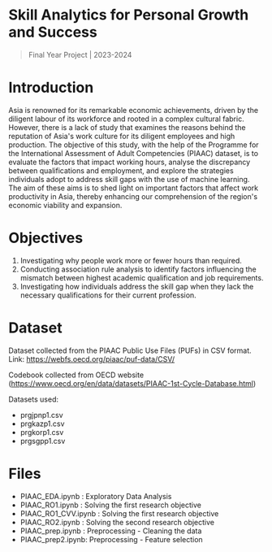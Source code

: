 # Skill Analytics for Personal Growth and Success
> Final Year Project | 2023-2024

# Introduction
Asia is renowned for its remarkable economic achievements, driven by the 
diligent labour of its workforce and rooted in a complex cultural fabric. However, there 
is a lack of study that examines the reasons behind the reputation of Asia's work culture 
for its diligent employees and high production. The objective of this study, with the 
help of the Programme for the International Assessment of Adult Competencies 
(PIAAC) dataset, is to evaluate the factors that impact working hours, analyse the 
discrepancy between qualifications and employment, and explore the strategies 
individuals adopt to address skill gaps with the use of machine learning. The aim of 
these aims is to shed light on important factors that affect work productivity in Asia, 
thereby enhancing our comprehension of the region's economic viability and 
expansion.

# Objectives
1. Investigating why people work more or fewer hours than required.
2. Conducting association rule analysis to identify factors influencing the mismatch between highest academic qualification and job requirements.
3. Investigating how individuals address the skill gap when they lack the necessary qualifications for their current profession.

# Dataset
Dataset collected from the PIAAC Public Use Files (PUFs) in CSV format. Link: https://webfs.oecd.org/piaac/puf-data/CSV/

Codebook collected from OECD website (https://www.oecd.org/en/data/datasets/PIAAC-1st-Cycle-Database.html)

Datasets used:
-  prgjpnp1.csv
-  prgkazp1.csv
-  prgkorp1.csv
-  prgsgpp1.csv

# Files
- PIAAC_EDA.ipynb : Exploratory Data Analysis
- PIAAC_RO1.ipynb : Solving the first research objective
- PIAAC_RO1_CVV.ipynb : Solving the first research objective
- PIAAC_RO2.ipynb : Solving the second research objective
- PIAAC_prep.ipynb : Preprocessing - Cleaning the data
- PIAAC_prep2.ipynb: Preprocessing - Feature selection
